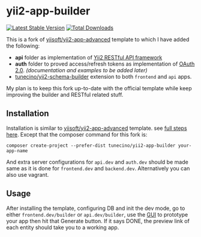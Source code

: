 yii2-app-builder
==============
[![Latest Stable Version](https://poser.pugx.org/tunecino/yii2-app-builder/v/stable)](https://packagist.org/packages/tunecino/yii2-app-builder)
[![Total Downloads](https://poser.pugx.org/tunecino/yii2-app-builder/downloads)](https://packagist.org/packages/tunecino/yii2-app-builder)

This is a fork of [yiisoft/yii2-app-advanced](https://github.com/yiisoft/yii2-app-advanced) template to which I have added the following:

 - **api** folder as implementation of [Yii2 RESTful API framework](http://www.yiiframework.com/doc-2.0/guide-rest-quick-start.html)
 - **auth** folder to proved access/refresh tokens as implementation of [OAuth 2.0](https://tools.ietf.org/html/rfc6749). *(documentation and examples to be added later)*
 - [tunecino/yii2-schema-builder](https://github.com/tunecino/yii2-schema-builder) extension to both `frontend` and `api` apps.

My plan is to keep this fork up-to-date with the official template while keep improving the builder and RESTful related stuff.

## Installation 
Installation is similar to [yiisoft/yii2-app-advanced](https://github.com/yiisoft/yii2-app-advanced) template. see [full steps here](https://github.com/yiisoft/yii2-app-advanced/blob/master/docs/guide/start-installation.md). Except that the composer command for this fork is:
```
composer create-project --prefer-dist tunecino/yii2-app-builder your-app-name
```
And extra server configurations for `api.dev` and `auth.dev` should be made same as it is done for `frontend.dev` and `backend.dev`. Alternatively you can also use vagrant.

## Usage
After installing the template, configuring DB and init the dev mode, go to either `frontend.dev/builder` or `api.dev/builder`, use the [GUI](https://github.com/tunecino/yii2-schema-builder) to prototype your app then hit that Generate button. If it says DONE, the preview link of each entity should take you to a working app.